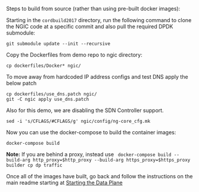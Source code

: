 Steps to build from source (rather than using pre-built docker images):

Starting in the `cordbuild2017` directory, run the following command to clone the NGIC code at a specific commit and also pull the required DPDK submodule:

`git submodule update --init --recursive`

Copy the Dockerfiles from demo repo to ngic directory:

`cp dockerfiles/Docker* ngic/`

To move away from hardcoded IP address configs and test DNS apply the below patch

```shell
cp dockerfiles/use_dns.patch ngic/
git -C ngic apply use_dns.patch
```

Also for this demo, we are disabling the SDN Controller support.

`sed -i 's/CFLAGS/#CFLAGS/g' ngic/config/ng-core_cfg.mk`

Now you can use the docker-compose to build the container images:

`docker-compose build`

**Note:** If you are behind a proxy, instead use ` docker-compose build --build-arg http_proxy=$http_proxy --build-arg https_proxy=$https_proxy builder cp dp traffic`

Once all of the images have built, go back and follow the instructions on the main readme starting at [Starting the Data Plane](https://github.com/ngiccorddemo/cordbuild2017#starting-the-data-plane)
